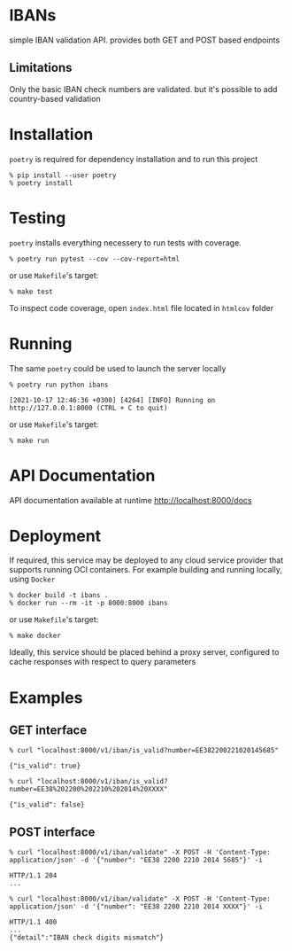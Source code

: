 # IBANs

simple IBAN validation API. provides both GET and POST based endpoints

## Limitations

Only the basic IBAN check numbers are validated. but it's possible to add country-based validation

# Installation

`poetry` is required for dependency installation and to run this project

```
% pip install --user poetry
% poetry install
```

# Testing

`poetry` installs everything necessery to run tests with coverage.

```
% poetry run pytest --cov --cov-report=html
```

or use `Makefile`'s target:
```
% make test
```

To inspect code coverage, open `index.html` file located in `htmlcov` folder

# Running

The same `poetry` could be used to launch the server locally
```
% poetry run python ibans

[2021-10-17 12:46:36 +0300] [4264] [INFO] Running on http://127.0.0.1:8000 (CTRL + C to quit)
```

or use `Makefile`'s target:
```
% make run
```

# API Documentation

API documentation available at runtime [http://localhost:8000/docs](http://localhost:8000/docs)

# Deployment

If required, this service may be deployed to any cloud service provider that supports running OCI containers.
For example building and running locally, using `Docker`

```
% docker build -t ibans .
% docker run --rm -it -p 8000:8000 ibans
```

or use `Makefile`'s target:
```
% make docker
```

Ideally, this service should be placed behind a proxy server, configured to cache responses
with respect to query parameters

# Examples

## GET interface
```
% curl "localhost:8000/v1/iban/is_valid?number=EE382200221020145685"

{"is_valid": true}
```

```
% curl "localhost:8000/v1/iban/is_valid?number=EE38%202200%202210%202014%20XXXX"

{"is_valid": false}
```

## POST interface

```
% curl "localhost:8000/v1/iban/validate" -X POST -H 'Content-Type: application/json' -d '{"number": "EE38 2200 2210 2014 5685"}' -i

HTTP/1.1 204
...
```

```
% curl "localhost:8000/v1/iban/validate" -X POST -H 'Content-Type: application/json' -d '{"number": "EE38 2200 2210 2014 XXXX"}' -i

HTTP/1.1 400
...
{"detail":"IBAN check digits mismatch"}
```